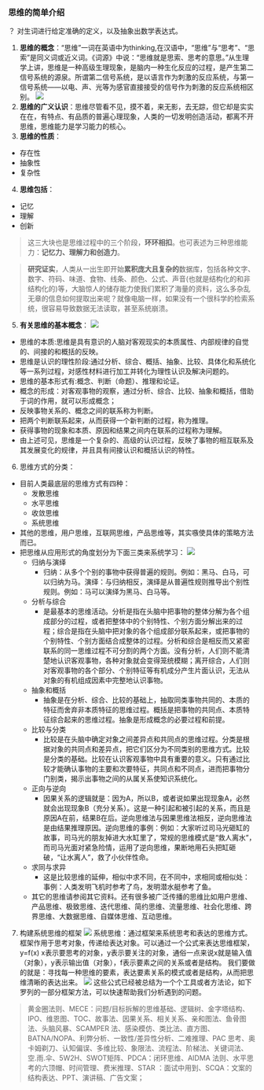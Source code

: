 ### 思维的简单介绍

？ 对生词进行给定准确的定义，以及抽象出数学表达式。

1. **思维的概念**：“思维”一词在英语中为thinking,在汉语中，“思维”与“思考”、“思索”是同义词或近义词。《词源》中说：“思维就是思索、思考的意思。”从生理学上讲，思维是一种高级生理现象，是脑内一种生化反应的过程，是产生第二信号系统的源泉。所谓第二信号系统，是以语言作为刺激的反应系统，与第一信号系统——以电、声、光等为感官直接接受的信号作为刺激的反应系统相区别。
<a href="https://sm.ms/image/2W5qc1TGza7PxMw" target="_blank"><img src="https://i.loli.net/2019/10/13/2W5qc1TGza7PxMw.jpg" ></a>
2. **思维的广义认识**：思维尽管看不见，摸不着，来无影，去无踪，但它却是实实在在，有特点、有品质的普遍心理现象，人类的一切发明创造活动，都离不开思维，思维能力是学习能力的核心。
3. **思维的性质**：
- 存在性
- 抽象性
- 复杂性

4. **思维包括**：
- 记忆
- 理解
- 创新
> 这三大块也是思维过程中的三个阶段，**环环相扣**。也可表述为三种思维能力：**记忆力、理解力和创造力**。

>**研究证实**，人类从一出生即开始**累积庞大且复杂的**数据库，包括各种文字、数字、符码、味道、食物、线条、颜色、公式、声音(也就是结构化的和非结构化的)等，大脑惊人的储存能力使我们累积了海量的资料，这么多杂乱无章的信息如何提取出来呢？就像电脑一样，如果没有一个很科学的检索系统，很容易导致数据无法读取，甚至系统崩溃。
5. **有关思维的基本概念**：
<a href="https://sm.ms/image/nG1htVc6QeUWZXo" target="_blank"><img src="https://i.loli.net/2019/10/13/nG1htVc6QeUWZXo.png" ></a>
- 思维的本质:思维是具有意识的人脑对客观现实的本质属性、内部规律的自觉的、间接的和概括的反映。
- 思维是认识的理性阶段:通过分析、综合、概括、抽象、比较、具体化和系统化等一系列过程，对感性材料进行加工并转化为理性认识及解决问题的。
- 思维的基本形式有:概念、判断（命题）、推理和论证。
- 概念的形成：对客观事物的观察，通过分析、综合、比较、抽象和概括，借助于词的作用，就可以形成概念；
- 反映事物关系的、概念之间的联系称为判断。
- 把两个判断联系起来，从而获得一个新判断的过程，称为推理。
- 获得事物的现象和本质、原因和结果之间内在联系的过程称为理解。 
- 由上述可见，思维是一个复杂的、高级的认识过程，反映了事物的相互联系及其发展变化的规律，并且具有间接认识和概括认识的特性。
6. 思维方式的分类：
- 目前人类最底层的思维方式有四种：
  - 发散思维
  - 水平思维
  - 收敛思维
  - 系统思维
- 其他的思维，用户思维，互联网思维，产品思维等，其实嗾使具体的策略方法而已。
- 把思维从应用形式的角度划分为下面三类来系统学习：
<a href="https://sm.ms/image/ASMwVhUdepBxXP2" target="_blank"><img src="https://i.loli.net/2019/10/13/ASMwVhUdepBxXP2.png" ></a>
    - 归纳与演绎
      - 归纳：从多个个别的事物中获得普遍的规则。例如：黑马、白马，可以归纳为马。演绎：与归纳相反，演绎是从普遍性规则推导出个别性规则。例如：马可以演绎为黑马、白马等。
    - 分析与综合
      - 是最基本的思维活动。分析是指在头脑中把事物的整体分解为各个组成部分的过程，或者把整体中的个别特性、个别方面分解出来的过程；综合是指在头脑中把对象的各个组成部分联系起来，或把事物的个别特性、个别方面结合成整体的过程。分析和综合是相反而又紧密联系的同一思维过程不可分割的两个方面。没有分析，人们则不能清楚地认识客观事物，各种对象就会变得笼统模糊；离开综合，人们则对客观事物的各个部分、个别特征等有机成分产生片面认识，无法从对象的有机组成因素中完整地认识事物。
    - 抽象和概括
      - 抽象是在分析、综合、比较的基础上，抽取同类事物共同的、本质的特征而舍弃非本质特征的思维过程。概括是把事物的共同点、本质特征综合起来的思维过程。抽象是形成概念的必要过程和前提。
    - 比较与分类
      - 比较是在头脑中确定对象之间差异点和共同点的思维过程。分类是根据对象的共同点和差异点，把它们区分为不同类别的思维方式。比较是分类的基础。比较在认识客观事物中具有重要的意义。只有通过比较才能确认事物的主要和次要特征，共同点和不同点，进而把事物分门别类，揭示出事物之间的从属关系使知识系统化。
    - 正向与逆向
      - 因果关系的逻辑就是：因为A，所以B，或者说如果出现现象A，必然就会出现现象B（充分关系）。这是一种引起和被引起的关系，而且是原因A在前，结果B在后。逆向思维法与因果思维法相反，逆向思维法是由结果推理原因。逆向思维的事例：例如：大家听过司马光砸缸的故事，司马光的朋友掉进大水缸里了，常规的思维模式是“救人离水”，而司马光面对紧急险情，运用了逆向思维，果断地用石头把缸砸破，“让水离人”，救了小伙伴性命。
    - 求同与求异
      - 这是比较思维的延伸，相似中求不同，在不同中，求相同或相似处：事例：人类发明飞机时参考了鸟，发明潜水艇参考了鱼。
    - 其它的思维请参阅其它资料。还有很多被广泛传播的思维比如用户思维、产品思维、极致思维、迭代思维、简约思维、流量思维、社会化思维、跨界思维、大数据思维、自媒体思维、互动思维。
7. 构建系统思维的框架
<a href="https://sm.ms/image/Ay96MKWVviDnGcC" target="_blank"><img src="https://i.loli.net/2019/10/13/Ay96MKWVviDnGcC.jpg" ></a>
系统思维：通过框架来系统思考和表达的思维方式。
框架作用于思考对象，传递给表达对象。可以通过一个公式来表达思维框架，y=f(x) x表示要思考的对象，y表示要关注的对象，通俗一点来说x就是输入值（对象），y表示输出值（对象），f表示要素之间的关系或者是结构。
我们要做的就是：寻找每一种思维的要素，表达要素关系的模式或者是结构，从而把思维清晰的表达出来。
<a href="https://sm.ms/image/nJANvj8QBdPDblp" target="_blank"><img src="https://i.loli.net/2019/10/13/nJANvj8QBdPDblp.jpg" ></a>
这些公式已经被总结为一个个工具或者方法论，如下罗列的一部分框架方法，可以快速帮助我们分析遇到的问题。
> 黄金圈法则、MECE：问题/目标拆解的思维基础、逻辑树、金字塔结构、IPO、维恩图、TOC、故事法、因果关系、相关关系、亲和图法、鱼骨图法、头脑风暴、SCAMPER 法、感染模仿、类比法、直方图、BATNA/NOPA、利弊分析、一致性/差异性分析、二难推理、PAC 思考、奥卡姆剃刀、认知偏误、多维比较、象限法、流程法、阶梯法、关键词法、空.雨.伞、5W2H、SWOT矩阵、PDCA：闭环思维、AIDMA 法则、水平思考的六顶帽、时间管理、费米推理、STAR ：面试中用到、SCQA：文案的结构表达、PPT、演讲稿、广告文案；